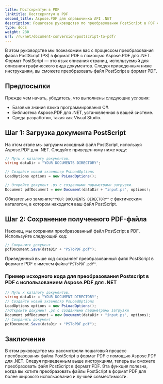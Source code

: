 ```yaml
---
title: Постскриптум в PDF
linktitle: Постскриптум в PDF
second_title: Aspose.PDF для справочника API .NET
description: Пошаговое руководство по преобразованию PostScript в PDF с помощью Aspose.PDF для .NET.
type: docs
weight: 230
url: /ru/net/document-conversion/postscript-to-pdf/
---
```


В этом руководстве мы познакомим вас с процессом преобразования файла PostScript (PS) в формат PDF с помощью Aspose.PDF для .NET. Формат PostScript — это язык описания страниц, используемый для описания графического вида документов. Следуя приведенным ниже инструкциям, вы сможете преобразовать файл PostScript в формат PDF.

## Предпосылки
Прежде чем начать, убедитесь, что выполнены следующие условия:

- Базовые знания языка программирования С#.
- Библиотека Aspose.PDF для .NET, установленная в вашей системе.
- Среда разработки, такая как Visual Studio.

## Шаг 1: Загрузка документа PostScript
На этом этапе мы загрузим исходный файл PostScript, используя Aspose.PDF для .NET. Следуйте приведенному ниже коду:

```csharp
// Путь к каталогу документов.
string dataDir = "YOUR DOCUMENTS DIRECTORY";

// Создайте новый экземпляр PsLoadOptions
LoadOptions options = new PsLoadOptions();

// Откройте документ .ps с созданными параметрами загрузки.
Document pdfDocument = new Document(dataDir + "input.ps", options);
```

 Обязательно замените`"YOUR DOCUMENTS DIRECTORY"` с фактическим каталогом, в котором находится ваш файл PostScript.

## Шаг 2: Сохранение полученного PDF-файла
Наконец, мы сохраним преобразованный файл PostScript в PDF. Используйте следующий код:

```csharp
// Сохраните документ
pdfDocument.Save(dataDir + "PSToPDF.pdf");
```

 Приведенный выше код сохраняет преобразованный файл PostScript в формате PDF с именем файла`"PSToPDF.pdf"`.

### Пример исходного кода для преобразования Postscript в PDF с использованием Aspose.PDF для .NET

```csharp
// Путь к каталогу документов.
string dataDir = "YOUR DOCUMENT DIRECTORY";
// Создайте новый экземпляр PsLoadOptions
LoadOptions options = new PsLoadOptions();
//Откройте документ .ps с созданными параметрами загрузки
Document pdfDocument = new Document(dataDir + "input.ps", options);
// Сохранить документ
pdfDocument.Save(dataDir + "PSToPDF.pdf");
```

## Заключение
В этом руководстве мы рассмотрели пошаговый процесс преобразования файла PostScript в формат PDF с помощью Aspose.PDF для .NET. Следуя приведенным выше инструкциям, теперь вы сможете преобразовать файл PostScript в формат PDF. Эта функция полезна, когда вы хотите преобразовать файлы PostScript в формат PDF для более широкого использования и лучшей совместимости.